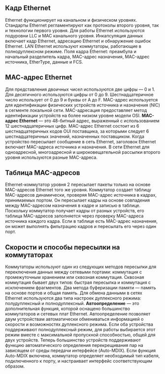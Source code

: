 <!-- verified: agorbachev 03.05.2022 -->

<!-- 7.5.1 -->
## Кадр Ethernet

Ethernet функционирует на канальном и физическом уровнях. Стандарты Ethernet регламентируют как протоколы второго уровня, так и технологии первого уровня. Для работы Ethernet используются подуровни LLC и MAC канального уровня. Инкапсуляция данных включает кадр Ethernet, адресацию Ethernet и обнаружение ошибок Ethernet. LAN Ethernet используют коммутаторы, работающие в полнодуплексном режиме. Поля кадра Ethernet: преамбула и начальный разделитель кадра, MAC-адрес назначения, MAC-адрес источника, EtherType, данные и FCS.

## МАС-адрес Ethernet

Для представления двоичных чисел используются две цифры — 0 и 1. Для десятичного используются цифры от 0 до 9. Шестнадцатеричное число использует от 0 до 9 и буквы от A до F. MAC-адрес используется для идентификации физических устройств источника и назначения (NIC) в сегменте локальной сети. MAC-адресация предоставляет метод идентификации устройств на более низком уровне модели OSI.
**MAC-адрес Ethernet** — это 48-битный адрес, выраженный с использованием 12 шестнадцатеричных цифр. MAC-адрес Ethernet состоит из 6 шестнадцатеричных кодов OUI поставщика, за которыми следует 6 шестнадцатеричных значений, назначенных поставщиком. Когда устройство пересылает сообщение в сеть Ethernet, заголовок Ethernet включает MAC-адреса источника и назначения. В сети Ethernet для одноадресной, многоадресной и широковещательной рассылки второго уровня используются разные MAC-адреса.

## Таблица MAC-адресов

Ethernet-коммутатор уровня 2 пересылает пакеты только на основе MAC-адресов Ethernet того же уровня. Коммутатор создает таблицу MAC-адресов динамически, проверяя MAC-адрес источника в кадрах, принимаемых портом. Он пересылает кадры на основе совпадения между MAC-адресом назначения в кадре и записью в таблице. Поскольку коммутатор получает кадры от разных устройств, его таблица MAC-адресов заполняется через проверку MAC-адреса источника каждого кадра. Если в таблице есть MAC-адрес назначения, он может выполнять фильтрацию кадров и пересылать его через один порт.

## Скорости и способы пересылки на коммутаторах

Коммутаторы используют один из следующих методов пересылки для переключения данных между сетевыми портами: коммутация с промежуточным хранением или сквозная коммутация.
Сквозная коммутация бывает двух типов: быстрая пересылка и коммутация с исключением фрагментов.
Два метода буферизации памяти — память на основе портов и общая память.
Для обмена данными в сетях Ethernet используются два типа настроек дуплексного режима: полудуплексный и полнодуплексный.
**Автоопределение** — это дополнительная функция, которой оснащено большинство коммутаторов и сетевых плат Ethernet. Автоопределение позволяет двум устройствам автоматически обмениваться информацией о скорости и возможностях дуплексного режима. Если оба устройства поддерживают полнодуплексный режим, для работы выбирается этот режим вместе с максимальной пропускной способностью, общей для двух устройств. Теперь большинство устройств поддерживают функцию автоматического определения перекрещивания пар на зависящем от среды передачи интерфейсе (Auto-MDIX). Если функция Auto-MDIX включена, коммутатор определяет необходимый тип кабеля, подключенного к порту, и настраивает интерфейс соответствующим образом.

<!-- 7.5.2 -->
<!-- quiz -->

